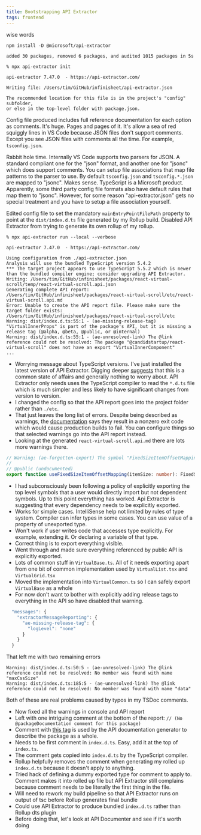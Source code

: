 ```yaml
---
title: Bootstrapping API Extractor
tags: frontend
---
```


wise words

```
npm install -D @microsoft/api-extractor

added 30 packages, removed 6 packages, and audited 1015 packages in 5s
```

```
% npx api-extractor init

api-extractor 7.47.0  - https://api-extractor.com/

Writing file: /Users/tim/GitHub/infinisheet/api-extractor.json

The recommended location for this file is in the project's "config" subfolder,
or else in the top-level folder with package.json.
```

Config file produced includes full reference documentation for each option as comments. It's huge. Pages and pages of it. It's allow a sea of red squiggly lines in VS Code because JSON files don't support comments. Except you see JSON files with comments all the time. For example, `tsconfig.json`. 

Rabbit hole time. Internally VS Code supports two parsers for JSON. A standard compliant one for the "json" format, and another one for "jsonc" which does support comments. You can setup file associations that map file patterns to the parser to use. By default `tsconfig.json` and `tsconfig.*.json` are mapped to "jsonc". Makes sense. TypeScript is a Microsoft product. Apparently, some third party config file formats also have default rules that map them to "jsonc". However, for some reason "api-extractor.json" gets no special treatment and you have to setup a file association yourself. 

Edited config file to set the mandatory `mainEntryPointFilePath` property to point at the `dist/index.d.ts` file generated by my Rollup build. Disabled API Extractor from trying to generate its own rollup of my rollup.

```
% npx api-extractor run --local --verbose

api-extractor 7.47.0  - https://api-extractor.com/

Using configuration from ./api-extractor.json
Analysis will use the bundled TypeScript version 5.4.2
*** The target project appears to use TypeScript 5.5.2 which is newer than the bundled compiler engine; consider upgrading API Extractor.
Writing: /Users/tim/GitHub/infinisheet/packages/react-virtual-scroll/temp/react-virtual-scroll.api.json
Generating complete API report: /Users/tim/GitHub/infinisheet/packages/react-virtual-scroll/etc/react-virtual-scroll.api.md
Error: Unable to create the API report file. Please make sure the target folder exists:
/Users/tim/GitHub/infinisheet/packages/react-virtual-scroll/etc
Warning: dist/index.d.ts:55:1 - (ae-missing-release-tag) "VirtualInnerProps" is part of the package's API, but it is missing a release tag (@alpha, @beta, @public, or @internal)
Warning: dist/index.d.ts:55:1 - (ae-unresolved-link) The @link reference could not be resolved: The package "@candidstartup/react-virtual-scroll" does not have an export "VirtualInnerComponent"
...
```

* Worrying message about TypeScript versions. I've just installed the latest version of API Extractor. Digging deeper [suggests](https://github.com/microsoft/rushstack/issues/4404) that this is a common state of affairs and generally nothing to worry about. API Extractor only needs uses the TypeScript compiler to read the `*.d.ts` file which is much simpler and less likely to have significant changes from version to version.
* I changed the config so that the API report goes into the project folder rather than `./etc`. 
* That just leaves the long list of errors. Despite being described as warnings, the [documentation](https://api-extractor.com/pages/setup/configure_api_report/) says they result in a nonzero exit code which would cause production builds to fail. You can configure things so that selected warnings go into the API report instead. 
* Looking at the generated `react-virtual-scroll.api.md` there are lots more warnings there. 

```ts
// Warning: (ae-forgotten-export) The symbol "FixedSizeItemOffsetMapping" needs to be exported by the entry point index.d.ts
//
// @public (undocumented)
export function useFixedSizeItemOffsetMapping(itemSize: number): FixedSizeItemOffsetMapping;
```

* I had subconsciously been following a policy of explicitly exporting the top level symbols that a user would directly import but not dependent symbols. Up to this point everything has worked. Api Extractor is suggesting that every dependency needs to be explicitly exported. 
* Works for simple cases. IntelliSense help not limited by rules of type system. Compiler can infer types in some cases. You can use value of a property of unexported type. 
* Won't work if user writes code that accesses type explicitly. For example, extending it. Or declaring a variable of that type. 
* Correct thing is to export everything visible.
* Went through and made sure everything referenced by public API is explicitly exported.
* Lots of common stuff in `VirtualBase.ts`. All of it needs exporting apart from one bit of common implementation used by `VirtualList.tsx` and `VirtualGrid.tsx`
* Moved the implementation into `VirtualCommon.ts` so I can safely export `VirtualBase` as a whole
* For now don't want to bother with explicitly adding release tags to everything in the API so have disabled that warning.

```js
  "messages": {
    "extractorMessageReporting": {
      "ae-missing-release-tag": {
        "logLevel": "none"
      }
    }
  }
```

That left me with two remaining errors

```
Warning: dist/index.d.ts:50:5 - (ae-unresolved-link) The @link reference could not be resolved: No member was found with name "maxCssSize"
Warning: dist/index.d.ts:185:5 - (ae-unresolved-link) The @link reference could not be resolved: No member was found with name "data"
```

Both of these are real problems caused by typos in my TSDoc comments. 

* Now fixed all the warnings in console and API report
* Left with one intriguing comment at the bottom of the report: `// (No @packageDocumentation comment for this package)`
* Comment with [this tag](https://api-extractor.com/pages/tsdoc/tag_packagedocumentation/) is used by the API documentation generator to describe the package as a whole.
* Needs to be first comment in `index.d.ts`. Easy, add it at the top of `index.ts`.
* The comment gets copied into `index.d.ts` by the TypeScript compiler. 
* Rollup helpfully removes the comment when generating my rolled up `index.d.ts` because it doesn't apply to anything.
* Tried hack of defining a dummy exported type for comment to apply to. Comment makes it into rolled up file but API Extractor still complains because comment needs to be literally the first thing in the file. 
* Will need to rework my build pipeline so that API Extractor runs on output of tsc before Rollup generates final bundle
* Could use API Extractor to produce bundled `index.d.ts` rather than Rollup dts plugin
* Before doing that, let's look at API Documenter and see if it's worth doing
